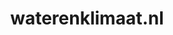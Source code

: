 ---
layout: post
title: "waterenklimaat.nl"
internal_url: "/dutchgov/waterenklimaat.nl.html"
subdomains_count: 9
all_subdomains_count: 18
urls_count: 8
ssl_rank: 0
http_rank: 64.375
url_link: /data/waterenklimaat.nl/urls.txt
all_subdomains_link: /data/waterenklimaat.nl/all_subdomains.txt
subdomains_link: /data/waterenklimaat.nl/subdomains.txt
categories: dutchgov
---